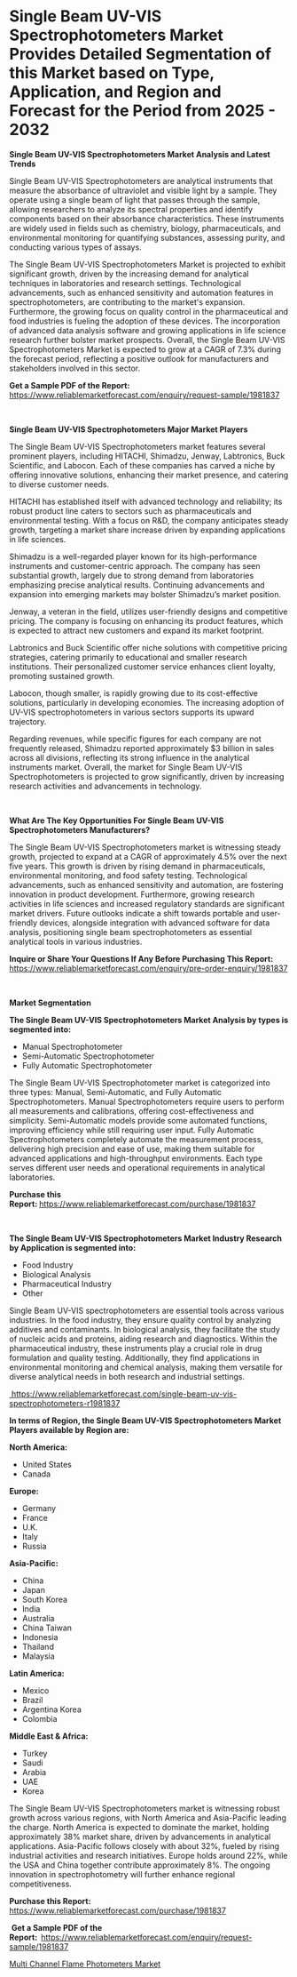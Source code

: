 <p><h1>Single Beam UV-VIS Spectrophotometers Market Provides Detailed Segmentation of this Market based on Type, Application, and Region and Forecast for the Period from 2025 - 2032</h1></p><p><strong>Single Beam UV-VIS Spectrophotometers Market Analysis and Latest Trends</strong></p>
<p><p>Single Beam UV-VIS Spectrophotometers are analytical instruments that measure the absorbance of ultraviolet and visible light by a sample. They operate using a single beam of light that passes through the sample, allowing researchers to analyze its spectral properties and identify components based on their absorbance characteristics. These instruments are widely used in fields such as chemistry, biology, pharmaceuticals, and environmental monitoring for quantifying substances, assessing purity, and conducting various types of assays.</p><p>The Single Beam UV-VIS Spectrophotometers Market is projected to exhibit significant growth, driven by the increasing demand for analytical techniques in laboratories and research settings. Technological advancements, such as enhanced sensitivity and automation features in spectrophotometers, are contributing to the market's expansion. Furthermore, the growing focus on quality control in the pharmaceutical and food industries is fueling the adoption of these devices. The incorporation of advanced data analysis software and growing applications in life science research further bolster market prospects. Overall, the Single Beam UV-VIS Spectrophotometers Market is expected to grow at a CAGR of 7.3% during the forecast period, reflecting a positive outlook for manufacturers and stakeholders involved in this sector.</p></p>
<p><strong>Get a Sample PDF of the Report:&nbsp;</strong> <a href="https://www.reliablemarketforecast.com/enquiry/request-sample/1981837?utm_campaign=2038&utm_medium=2&utm_source=Github&utm_content=ia&utm_term=02032025&utm_id=single-beam-uv-vis-spectrophotometers">https://www.reliablemarketforecast.com/enquiry/request-sample/1981837</a></p>
<p>&nbsp;</p>
<p><strong>Single Beam UV-VIS Spectrophotometers Major Market Players</strong></p>
<p><p>The Single Beam UV-VIS Spectrophotometers market features several prominent players, including HITACHI, Shimadzu, Jenway, Labtronics, Buck Scientific, and Labocon. Each of these companies has carved a niche by offering innovative solutions, enhancing their market presence, and catering to diverse customer needs.</p><p>HITACHI has established itself with advanced technology and reliability; its robust product line caters to sectors such as pharmaceuticals and environmental testing. With a focus on R&D, the company anticipates steady growth, targeting a market share increase driven by expanding applications in life sciences.</p><p>Shimadzu is a well-regarded player known for its high-performance instruments and customer-centric approach. The company has seen substantial growth, largely due to strong demand from laboratories emphasizing precise analytical results. Continuing advancements and expansion into emerging markets may bolster Shimadzu’s market position.</p><p>Jenway, a veteran in the field, utilizes user-friendly designs and competitive pricing. The company is focusing on enhancing its product features, which is expected to attract new customers and expand its market footprint.</p><p>Labtronics and Buck Scientific offer niche solutions with competitive pricing strategies, catering primarily to educational and smaller research institutions. Their personalized customer service enhances client loyalty, promoting sustained growth.</p><p>Labocon, though smaller, is rapidly growing due to its cost-effective solutions, particularly in developing economies. The increasing adoption of UV-VIS spectrophotometers in various sectors supports its upward trajectory.</p><p>Regarding revenues, while specific figures for each company are not frequently released, Shimadzu reported approximately $3 billion in sales across all divisions, reflecting its strong influence in the analytical instruments market. Overall, the market for Single Beam UV-VIS Spectrophotometers is projected to grow significantly, driven by increasing research activities and advancements in technology.</p></p>
<p>&nbsp;</p>
<p><strong>What Are The Key Opportunities For Single Beam UV-VIS Spectrophotometers Manufacturers?</strong></p>
<p><p>The Single Beam UV-VIS Spectrophotometers market is witnessing steady growth, projected to expand at a CAGR of approximately 4.5% over the next five years. This growth is driven by rising demand in pharmaceuticals, environmental monitoring, and food safety testing. Technological advancements, such as enhanced sensitivity and automation, are fostering innovation in product development. Furthermore, growing research activities in life sciences and increased regulatory standards are significant market drivers. Future outlooks indicate a shift towards portable and user-friendly devices, alongside integration with advanced software for data analysis, positioning single beam spectrophotometers as essential analytical tools in various industries.</p></p>
<p><strong>Inquire or Share Your Questions If Any Before Purchasing This Report:</strong> <a href="https://www.reliablemarketforecast.com/enquiry/pre-order-enquiry/1981837?utm_campaign=2038&utm_medium=2&utm_source=Github&utm_content=ia&utm_term=02032025&utm_id=single-beam-uv-vis-spectrophotometers">https://www.reliablemarketforecast.com/enquiry/pre-order-enquiry/1981837</a></p>
<p>&nbsp;</p>
<p><strong>Market Segmentation</strong></p>
<p><strong>The Single Beam UV-VIS Spectrophotometers Market Analysis by types is segmented into:</strong></p>
<p><ul><li>Manual Spectrophotometer</li><li>Semi-Automatic Spectrophotometer</li><li>Fully Automatic Spectrophotometer</li></ul></p>
<p><p>The Single Beam UV-VIS Spectrophotometer market is categorized into three types: Manual, Semi-Automatic, and Fully Automatic Spectrophotometers. Manual Spectrophotometers require users to perform all measurements and calibrations, offering cost-effectiveness and simplicity. Semi-Automatic models provide some automated functions, improving efficiency while still requiring user input. Fully Automatic Spectrophotometers completely automate the measurement process, delivering high precision and ease of use, making them suitable for advanced applications and high-throughput environments. Each type serves different user needs and operational requirements in analytical laboratories.</p></p>
<p><strong>Purchase this Report:&nbsp;</strong><a href="https://www.reliablemarketforecast.com/purchase/1981837?utm_campaign=2038&utm_medium=2&utm_source=Github&utm_content=ia&utm_term=02032025&utm_id=single-beam-uv-vis-spectrophotometers">https://www.reliablemarketforecast.com/purchase/1981837</a></p>
<p>&nbsp;</p>
<p><strong>The Single Beam UV-VIS Spectrophotometers Market Industry Research by Application is segmented into:</strong></p>
<p><ul><li>Food Industry</li><li>Biological Analysis</li><li>Pharmaceutical Industry</li><li>Other</li></ul></p>
<p><p>Single Beam UV-VIS spectrophotometers are essential tools across various industries. In the food industry, they ensure quality control by analyzing additives and contaminants. In biological analysis, they facilitate the study of nucleic acids and proteins, aiding research and diagnostics. Within the pharmaceutical industry, these instruments play a crucial role in drug formulation and quality testing. Additionally, they find applications in environmental monitoring and chemical analysis, making them versatile for diverse analytical needs in both research and industrial settings.</p></p>
<p><a href="https://www.reliablemarketforecast.com/single-beam-uv-vis-spectrophotometers-r1981837?utm_campaign=2038&utm_medium=2&utm_source=Github&utm_content=ia&utm_term=02032025&utm_id=single-beam-uv-vis-spectrophotometers">&nbsp;https://www.reliablemarketforecast.com/single-beam-uv-vis-spectrophotometers-r1981837</a></p>
<p><strong>In terms of Region, the Single Beam UV-VIS Spectrophotometers Market Players available by Region are:</strong></p>
<p>
    <p> <strong> North America: </strong>
        <ul>
            <li>United States</li>
            <li>Canada</li>
        </ul>
        </p> 
    <p> <strong> Europe: </strong>
        <ul>
            <li>Germany</li>
            <li>France</li>
            <li>U.K.</li>
            <li>Italy</li>
            <li>Russia</li>
        </ul>
        </p> 
    <p> <strong> Asia-Pacific: </strong>
        <ul>
            <li>China</li>
            <li>Japan</li>
            <li>South Korea</li>
            <li>India</li>
            <li>Australia</li>
            <li>China Taiwan</li>
            <li>Indonesia</li>
            <li>Thailand</li>
            <li>Malaysia</li>
        </ul>
        </p> 
    <p> <strong> Latin America: </strong>
        <ul>
            <li>Mexico</li>
            <li>Brazil</li>
            <li>Argentina Korea</li>
            <li>Colombia</li>
        </ul>
        </p> 
    <p> <strong> Middle East & Africa: </strong>
        <ul>
            <li>Turkey</li>
            <li>Saudi</li>
            <li>Arabia</li>
            <li>UAE</li>
            <li>Korea</li>
        </ul>
    </p>
    </p>
<p><p>The Single Beam UV-VIS Spectrophotometers market is witnessing robust growth across various regions, with North America and Asia-Pacific leading the charge. North America is expected to dominate the market, holding approximately 38% market share, driven by advancements in analytical applications. Asia-Pacific follows closely with about 32%, fueled by rising industrial activities and research initiatives. Europe holds around 22%, while the USA and China together contribute approximately 8%. The ongoing innovation in spectrophotometry will further enhance regional competitiveness.</p></p>
<p><strong>Purchase this Report: </strong><a href="https://www.reliablemarketforecast.com/purchase/1981837?utm_campaign=2038&utm_medium=2&utm_source=Github&utm_content=ia&utm_term=02032025&utm_id=single-beam-uv-vis-spectrophotometers">https://www.reliablemarketforecast.com/purchase/1981837</a></p>
<p>&nbsp;<strong>Get a Sample PDF of the Report:&nbsp;&nbsp;</strong><a href="https://www.reliablemarketforecast.com/enquiry/request-sample/1981837?utm_campaign=2038&utm_medium=2&utm_source=Github&utm_content=ia&utm_term=02032025&utm_id=single-beam-uv-vis-spectrophotometers">https://www.reliablemarketforecast.com/enquiry/request-sample/1981837</a></p>
<p><strong></strong></p>
<p><p><a href="https://github.com/santosh758595/Market-Research-Report-List-7/blob/main/multi-channel-flame-photometers-market.md?utm_campaign=2038&utm_medium=2&utm_source=Github&utm_content=ia&utm_term=02032025&utm_id=single-beam-uv-vis-spectrophotometers">Multi Channel Flame Photometers Market</a></p></p>